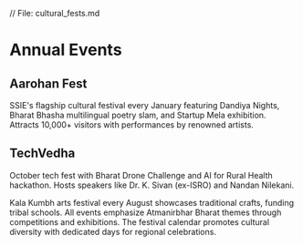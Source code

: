 // File: cultural_fests.md
# Annual Events

## Aarohan Fest
SSIE's flagship cultural festival every January featuring Dandiya Nights, Bharat Bhasha multilingual poetry slam, and Startup Mela exhibition. Attracts 10,000+ visitors with performances by renowned artists. 

## TechVedha
October tech fest with Bharat Drone Challenge and AI for Rural Health hackathon. Hosts speakers like Dr. K. Sivan (ex-ISRO) and Nandan Nilekani. 

Kala Kumbh arts festival every August showcases traditional crafts, funding tribal schools. All events emphasize Atmanirbhar Bharat themes through competitions and exhibitions. The festival calendar promotes cultural diversity with dedicated days for regional celebrations.
